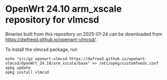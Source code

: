 OpenWrt 24.10 arm_xscale repository for vlmcsd
========

Binaries built from this repository on 2025-01-24 can be downloaded from <https://dwfreed.github.io/openwrt-vlmcsd/>.

To install the vlmcsd package, run

```
echo "src/gz openwrt-vlmcsd https://dwfreed.github.io/openwrt-vlmcsd/OpenWrt_24.10/arm_xscale/base" >> /etc/opkg/customfeeds.conf
opkg update
opkg install vlmcsd
```
